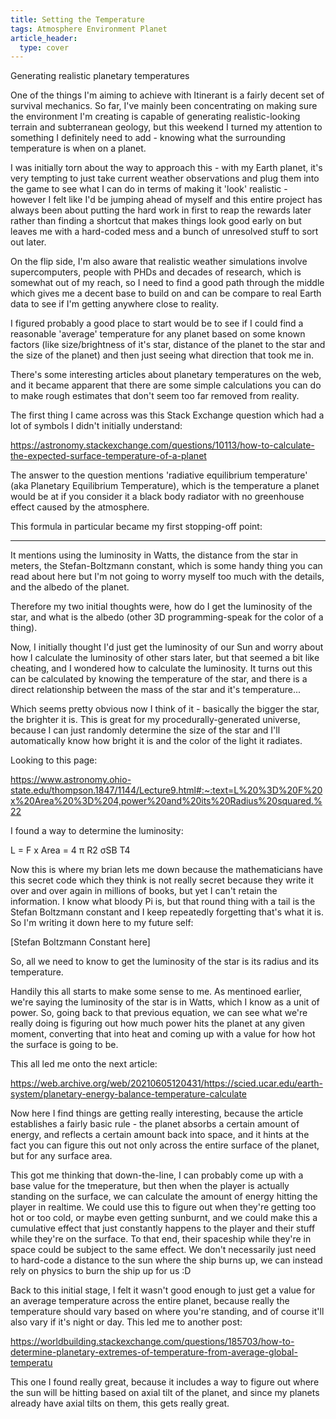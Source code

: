 ```yaml
---
title: Setting the Temperature
tags: Atmosphere Environment Planet
article_header:
  type: cover
---
```


Generating realistic planetary temperatures

<!--more-->

One of the things I'm aiming to achieve with Itinerant is a fairly decent set of survival mechanics. So far, I've mainly been concentrating on
making sure the environment I'm creating is capable of generating realistic-looking terrain and subterranean geology, but this weekend I turned
my attention to something I definitely need to add - knowing what the surrounding temperature is when on a planet.

I was initially torn about the way to approach this - with my Earth planet, it's very tempting to just take current weather observations and plug
them into the game to see what I can do in terms of making it 'look' realistic - however I felt like I'd be jumping ahead of myself and this
entire project has always been about putting the hard work in first to reap the rewards later rather than finding a shortcut that makes things
look good early on but leaves me with a hard-coded mess and a bunch of unresolved stuff to sort out later.

On the flip side, I'm also aware that realistic weather simulations involve supercomputers, people with PHDs and decades of research, which is
somewhat out of my reach, so I need to find a good path through the middle which gives me a decent base to build on and can be compare to real
Earth data to see if I'm getting anywhere close to reality.

I figured probably a good place to start would be to see if I could find a reasonable 'average' temperature for any planet based on some known
factors (like size/brightness of it's star, distance of the planet to the star and the size of the planet) and then just seeing what direction
that took me in.

There's some interesting articles about planetary temperatures on the web, and it became apparent that there are some simple calculations you
can do to make rough estimates that don't seem too far removed from reality.

The first thing I came across was this Stack Exchange question which had a lot of symbols I didn't initially understand:

https://astronomy.stackexchange.com/questions/10113/how-to-calculate-the-expected-surface-temperature-of-a-planet

The answer to the question mentions 'radiative equilibrium temperature' (aka Planetary Equilibrium Temperature), which is the temperature
a planet would be at if you consider it a black body radiator with no greenhouse effect caused by the atmosphere.

This formula in particular became my first stopping-off point:

----

It mentions using the luminosity in Watts, the distance from the star in meters, the Stefan-Boltzmann constant, which is some handy thing
you can read about here but I'm not going to worry myself too much with the details, and the albedo of the planet.

Therefore my two initial thoughts were, how do I get the luminosity of the star, and what is the albedo (other 3D programming-speak for the
color of a thing).

Now, I initially thought I'd just get the luminosity of our Sun and worry about how I calculate the luminosity of other stars later, but that
seemed a bit like cheating, and I wondered how to calculate the luminosity. It turns out this can be calculated by knowing the temperature of
the star, and there is a direct relationship between the mass of the star and it's temperature...

Which seems pretty obvious now I think of it - basically the bigger the star, the brighter it is. This is great for my procedurally-generated
universe, because I can just randomly determine the size of the star and I'll automatically know how bright it is and the color of the light
it radiates.

Looking to this page:

https://www.astronomy.ohio-state.edu/thompson.1847/1144/Lecture9.html#:~:text=L%20%3D%20F%20x%20Area%20%3D%204,power%20and%20its%20Radius%20squared.%22

I found a way to determine the luminosity:

L = F x Area = 4 π R2 σSB T4

Now this is where my brian lets me down because the mathematicians have this secret code which they think is not really secret because they write
it over and over again in millions of books, but yet I can't retain the information. I know what bloody Pi is, but that round thing with a tail
is the Stefan Boltzmann constant and I keep repeatedly forgetting that's what it is. So I'm writing it down here to my future self:

[Stefan Boltzmann Constant here]

So, all we need to know to get the luminosity of the star is its radius and its temperature.

Handily this all starts to make some sense to me. As mentinoed earlier, we're saying the luminosity of the star is in Watts, which I know as a unit
of power. So, going back to that previous equation, we can see what we're really doing is figuring out how much power hits the planet at any given
moment, converting that into heat and coming up with a value for how hot the surface is going to be.

This all led me onto the next article:

https://web.archive.org/web/20210605120431/https://scied.ucar.edu/earth-system/planetary-energy-balance-temperature-calculate

Now here I find things are getting really interesting, because the article establishes a fairly basic rule - the planet absorbs a certain amount
of energy, and reflects a certain amount back into space, and it hints at the fact you can figure this out not only across the entire surface of
the planet, but for any surface area.

This got me thinking that down-the-line, I can probably come up with a base value for the tmeperature, but then when the player is actually
standing on the surface, we can calculate the amount of energy hitting the player in realtime. We could use this to figure out when they're
getting too hot or too cold, or maybe even getting sunburnt, and we could make this a cumulative effect that just constantly happens to the player
and their stuff while they're on the surface. To that end, their spaceship while they're in space could be subject to the same effect. We don't
necessarily just need to hard-code a distance to the sun where the ship burns up, we can instead rely on physics to burn the ship up for us :D

Back to this initial stage, I felt it wasn't good enough to just get a value for an average temperature across the entire planet, because really
the temperature should vary based on where you're standing, and of course it'll also vary if it's night or day. This led me to another post:

https://worldbuilding.stackexchange.com/questions/185703/how-to-determine-planetary-extremes-of-temperature-from-average-global-temperatu

This one I found really great, because it includes a way to figure out where the sun will be hitting based on axial tilt of the planet, and
since my planets already have axial tilts on them, this gets really great.

